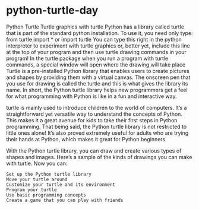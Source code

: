# python-turtle-day
Python Turtle Turtle graphics with turtle Python has a library called turtle that is part of the standard python installation. To use it, you need only type: from turtle import * or import turtle You can type this right in the python interpreter to experiment with turtle graphics or, better yet, include this line at the top of your program and then use turtle drawing commands in your program!  In the turtle package when you run a program with turtle commands, a special window will open where the drawing will take place
Turtle is a pre-installed Python library that enables users to create pictures and shapes by providing them with a virtual canvas. The onscreen pen that you use for drawing is called the turtle and this is what gives the library its name. In short, the Python turtle library helps new programmers get a feel for what programming with Python is like in a fun and interactive way.

turtle is mainly used to introduce children to the world of computers. It’s a straightforward yet versatile way to understand the concepts of Python. This makes it a great avenue for kids to take their first steps in Python programming. That being said, the Python turtle library is not restricted to little ones alone! It’s also proved extremely useful for adults who are trying their hands at Python, which makes it great for Python beginners.

With the Python turtle library, you can draw and create various types of shapes and images. Here’s a sample of the kinds of drawings you can make with turtle.
Now you can:

    Set up the Python turtle library
    Move your turtle around
    Customize your turtle and its environment
    Program your turtle
    Use basic programming concepts
    Create a game that you can play with friends
